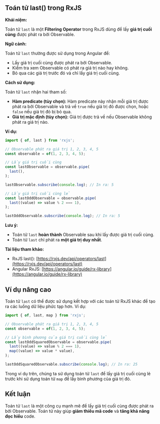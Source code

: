 ## Toán tử last() trong RxJS

**Khái niệm:**

Toán tử `last` là một **Filtering Operator** trong RxJS dùng để lấy **giá trị cuối cùng** được phát ra bởi Observable.

**Ngữ cảnh:**

Toán tử `last` thường được sử dụng trong Angular để:

* Lấy giá trị cuối cùng được phát ra bởi Observable.
* Kiểm tra xem Observable có phát ra giá trị nào hay không.
* Bỏ qua các giá trị trước đó và chỉ lấy giá trị cuối cùng.

**Cách sử dụng:**

Toán tử `last` nhận hai tham số:

* **Hàm predicate (tùy chọn):** Hàm predicate này nhận mỗi giá trị được phát ra bởi Observable và trả về `true` nếu giá trị đó được chọn, hoặc `false` nếu giá trị đó bị bỏ qua.
* **Giá trị mặc định (tùy chọn):** Giá trị được trả về nếu Observable không phát ra giá trị nào.

**Ví dụ:**

```typescript
import { of, last } from 'rxjs';

// Observable phát ra giá trị 1, 2, 3, 4, 5
const observable = of(1, 2, 3, 4, 5);

// Lấy giá trị cuối cùng
const lastObservable = observable.pipe(
  last(),
);

lastObservable.subscribe(console.log); // In ra: 5

// Lấy giá trị cuối cùng lẻ
const lastOddObservable = observable.pipe(
  last((value) => value % 2 === 1),
);

lastOddObservable.subscribe(console.log); // In ra: 5
```

**Lưu ý:**

* Toán tử `last` **hoàn thành** Observable sau khi lấy được giá trị cuối cùng.
* Toán tử `last` chỉ phát ra **một giá trị duy nhất**.

**Tài liệu tham khảo:**

* RxJS last(): [https://rxjs.dev/api/operators/last](https://rxjs.dev/api/operators/last)
* Angular RxJS: [https://angular.io/guide/rx-library](https://angular.io/guide/rx-library)

## Ví dụ nâng cao

Toán tử `last` có thể được sử dụng kết hợp với các toán tử RxJS khác để tạo ra các luồng dữ liệu phức tạp hơn. Ví dụ:

```typescript
import { of, last, map } from 'rxjs';

// Observable phát ra giá trị 1, 2, 3, 4, 5
const observable = of(1, 2, 3, 4, 5);

// Lấy bình phương của giá trị cuối cùng lẻ
const lastOddSquaredObservable = observable.pipe(
  last((value) => value % 2 === 1),
  map((value) => value * value),
);

lastOddSquaredObservable.subscribe(console.log); // In ra: 25
```

Trong ví dụ trên, chúng ta sử dụng toán tử `last` để lấy giá trị cuối cùng lẻ trước khi sử dụng toán tử `map` để lấy bình phương của giá trị đó.

## Kết luận

Toán tử `last` là một công cụ mạnh mẽ để lấy giá trị cuối cùng được phát ra bởi Observable. Toán tử này giúp **giảm thiểu mã code** và **tăng khả năng đọc hiểu** code.